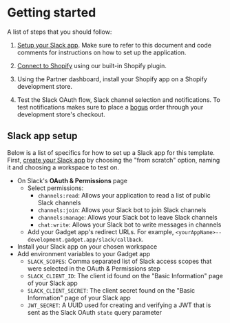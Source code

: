 # Getting started

A list of steps that you should follow:

1. [Setup your Slack app](https://api.slack.com/). Make sure to refer to this document and code comments for instructions on how to set up the application.

2. [Connect to Shopify](https://docs.gadget.dev/guides/tutorials/connecting-to-shopify#connecting-to-shopify) using our built-in Shopify plugin.

3. Using the Partner dashboard, install your Shopify app on a Shopify development store.

4. Test the Slack OAuth flow, Slack channel selection and notifications. To test notifications makes sure to place a [bogus](https://help.shopify.com/en/manual/checkout-settings/test-orders#place-a-test-order-by-simulating-a-transaction) order through your development store's checkout.

## Slack app setup

Below is a list of specifics for how to set up a Slack app for this template. First, [create your Slack app](https://api.slack.com/) by choosing the "from scratch" option, naming it and choosing a workspace to test on.

- On Slack's **OAuth & Permissions** page
  - Select permissions:
    - `channels:read`: Allows your application to read a list of public Slack channels
    - `channels:join`: Allows your Slack bot to join Slack channels
    - `channels:manage`: Allows your Slack bot to leave Slack channels
    - `chat:write`: Allows your Slack bot to write messages in channels
  - Add your Gadget app's redirect URLs. For example, `<yourAppName>--development.gadget.app/slack/callback`.
- Install your Slack app on your chosen workspace
- Add environment variables to your Gadget app
  - `SLACK_SCOPES`: Comma separated list of Slack access scopes that were selected in the OAuth & Permissions step
  - `SLACK_CLIENT_ID`: The client id found on the "Basic Information" page of your Slack app
  - `SLACK_CLIENT_SECRET`: The client secret found on the "Basic Information" page of your Slack app
  - `JWT_SECRET`: A UUID used for creating and verifying a JWT that is sent as the Slack OAuth `state` query parameter

